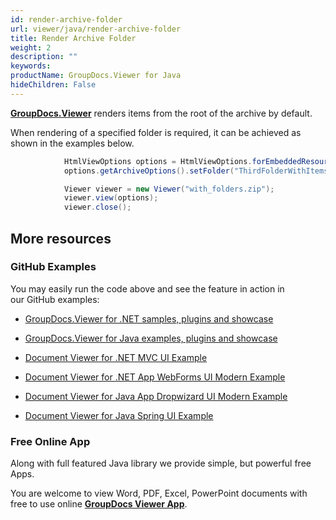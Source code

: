 ```yaml
---
id: render-archive-folder
url: viewer/java/render-archive-folder
title: Render Archive Folder
weight: 2
description: ""
keywords: 
productName: GroupDocs.Viewer for Java
hideChildren: False
---
```

[**GroupDocs.Viewer**](https://products.groupdocs.com/viewer/java) renders items from the root of the archive by default.

When rendering of a specified folder is required, it can be achieved as shown in the examples below.

```csharp
   			HtmlViewOptions options = HtmlViewOptions.forEmbeddedResources("page_{0}.html");
			options.getArchiveOptions().setFolder("ThirdFolderWithItems");

			Viewer viewer = new Viewer("with_folders.zip");
			viewer.view(options);
			viewer.close();
```

## More resources

### GitHub Examples

You may easily run the code above and see the feature in action in our GitHub examples:

*   [GroupDocs.Viewer for .NET samples, plugins and showcase](https://github.com/groupdocs-viewer/GroupDocs.Viewer-for-.NET)
    
*   [GroupDocs.Viewer for Java examples, plugins and showcase](https://github.com/groupdocs-viewer/GroupDocs.Viewer-for-Java)
    
*   [Document Viewer for .NET MVC UI Example](https://github.com/groupdocs-viewer/GroupDocs.Viewer-for-.NET-MVC) 
    
*   [Document Viewer for .NET App WebForms UI Modern Example](https://github.com/groupdocs-viewer/GroupDocs.Viewer-for-.NET-WebForms)
    
*   [Document Viewer for Java App Dropwizard UI Modern Example](https://github.com/groupdocs-viewer/GroupDocs.Viewer-for-Java-Dropwizard)
    
*   [Document Viewer for Java Spring UI Example](https://github.com/groupdocs-viewer/GroupDocs.Viewer-for-Java-Spring)
    

### Free Online App

Along with full featured Java library we provide simple, but powerful free Apps.

You are welcome to view Word, PDF, Excel, PowerPoint documents with free to use online **[GroupDocs Viewer App](https://products.groupdocs.app/viewer)**.
